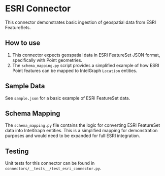 # ESRI Connector

This connector demonstrates basic ingestion of geospatial data from ESRI FeatureSets.

## How to use

1.  This connector expects geospatial data in ESRI FeatureSet JSON format, specifically with Point geometries.
2.  The `schema_mapping.py` script provides a simplified example of how ESRI Point features can be mapped to IntelGraph `Location` entities.

## Sample Data

See `sample.json` for a basic example of ESRI FeatureSet data.

## Schema Mapping

The `schema_mapping.py` file contains the logic for converting ESRI FeatureSet data into IntelGraph entities. This is a simplified mapping for demonstration purposes and would need to be expanded for full ESRI integration.

## Testing

Unit tests for this connector can be found in `connectors/__tests__/test_esri_connector.py`.
